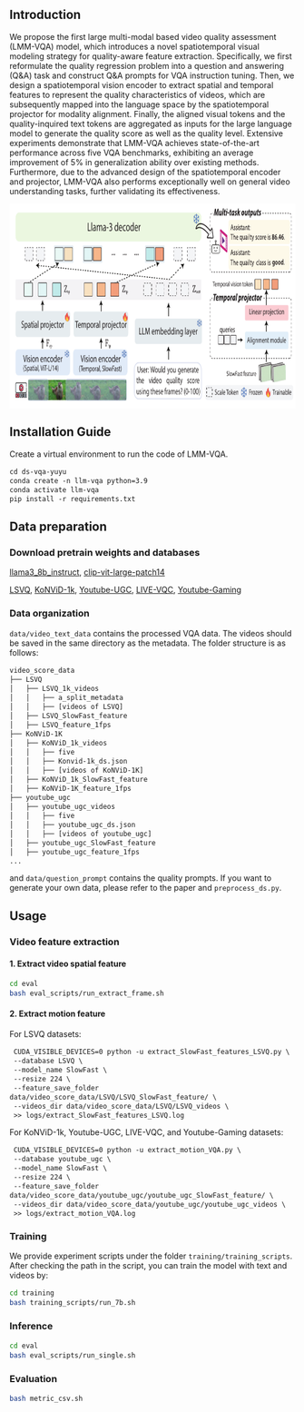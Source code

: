 ## Introduction
We propose the first large multi-modal based video quality assessment (LMM-VQA) model, which introduces a novel spatiotemporal visual modeling strategy for quality-aware feature extraction. Specifically, we first reformulate the quality regression problem into a question and answering (Q\&A) task and construct Q\&A prompts for VQA instruction tuning. Then, we design a spatiotemporal vision encoder to extract spatial and temporal features to represent the quality characteristics of videos, which are subsequently mapped into the language space by the spatiotemporal projector for modality alignment. Finally, the aligned visual tokens and the quality-inquired text tokens are aggregated as inputs for the large language model to generate the quality score as well as the quality level. Extensive experiments demonstrate that LMM-VQA achieves state-of-the-art performance across five VQA benchmarks, exhibiting an average improvement of 5% in generalization ability over existing methods. Furthermore, due to the advanced design of the spatiotemporal encoder and projector, LMM-VQA also performs exceptionally well on general video understanding tasks, further validating its effectiveness.

<p align="center">
<img src="./assets/framework8_.pdf" height = "360" alt="" align=center />
</p>

## Installation Guide
Create a virtual environment to run the code of LMM-VQA.<br>
```
cd ds-vqa-yuyu
conda create -n llm-vqa python=3.9
conda activate llm-vqa
pip install -r requirements.txt
```

## Data preparation

### Download pretrain weights and databases

[llama3_8b_instruct](https://huggingface.co/meta-llama/Meta-Llama-3-8B),                [clip-vit-large-patch14](https://huggingface.co/openai/clip-vit-large-patch14)


[LSVQ](https://github.com/baidut/PatchVQ),
[KoNViD-1k](http://database.mmsp-kn.de/konvid-1k-database.html),
[Youtube-UGC](https://media.withyoutube.com/),
[LIVE-VQC](https://live.ece.utexas.edu/research/LIVEVQC/index.html),
[Youtube-Gaming](https://live.ece.utexas.edu/research/LIVE-YT-Gaming/index.html)


### Data organization

`data/video_text_data` contains the processed VQA data. The videos should be saved in the same directory as the metadata. The folder structure is as follows:

```
video_score_data
├── LSVQ
│   ├── LSVQ_1k_videos
│   │   ├── a_split_metadata
│   │   ├── [videos of LSVQ]
│   ├── LSVQ_SlowFast_feature
│   ├── LSVQ_feature_1fps
├── KoNViD-1K
│   ├── KoNViD_1k_videos
│   │   ├── five
│   │   ├── Konvid-1k_ds.json
│   │   ├── [videos of KoNViD-1K]
│   ├── KoNViD_1k_SlowFast_feature
│   ├── KoNViD-1K_feature_1fps
├── youtube_ugc
│   ├── youtube_ugc_videos
│   │   ├── five
│   │   ├── youtube_ugc_ds.json
│   │   ├── [videos of youtube_ugc]
│   ├── youtube_ugc_SlowFast_feature
│   ├── youtube_ugc_feature_1fps
...
```



and `data/question_prompt` contains the quality prompts. If you want to generate your own data, please refer to the paper and `preprocess_ds.py`.

## Usage

### Video feature extraction

#### 1. Extract video spatial feature

```bash
cd eval
bash eval_scripts/run_extract_frame.sh
```

#### 2. Extract motion feature

For LSVQ datasets:

```shell
 CUDA_VISIBLE_DEVICES=0 python -u extract_SlowFast_features_LSVQ.py \
 --database LSVQ \
 --model_name SlowFast \
 --resize 224 \
 --feature_save_folder data/video_score_data/LSVQ/LSVQ_SlowFast_feature/ \
 --videos_dir data/video_score_data/LSVQ/LSVQ_videos \
 >> logs/extract_SlowFast_features_LSVQ.log
```

  
For KoNViD-1k, Youtube-UGC, LIVE-VQC, and Youtube-Gaming datasets:

```shell
 CUDA_VISIBLE_DEVICES=0 python -u extract_motion_VQA.py \
 --database youtube_ugc \
 --model_name SlowFast \
 --resize 224 \
 --feature_save_folder data/video_score_data/youtube_ugc/youtube_ugc_SlowFast_feature/ \
 --videos_dir data/video_score_data/youtube_ugc/youtube_ugc_videos \
 >> logs/extract_motion_VQA.log
```

### Training

We provide experiment scripts under the folder `training/training_scripts`. After checking the path in the script, you can train the model with text and videos by:

```bash
cd training
bash training_scripts/run_7b.sh
```

### Inference

```bash
cd eval
bash eval_scripts/run_single.sh 
```

### Evaluation

```bash
bash metric_csv.sh
```
